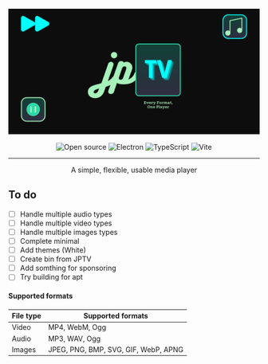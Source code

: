 <div align="center">

![JPTV Banner](https://raw.githubusercontent.com/AndresMpa/jptv/main/.doc/assets/JPTV%20-%20Banner%20-%20Black.png)

![Open source](https://img.shields.io/badge/-Open%20source-black?style=for-the-badge&logo=Open%20Source%20Initiative)
![Electron](https://img.shields.io/badge/-electron-2B2D3A?style=for-the-badge&logo=Electron)
![TypeScript](https://img.shields.io/badge/-typescript-white?style=for-the-badge&logo=TypeScript)
![Vite](https://img.shields.io/badge/-vite-FFCF25?style=for-the-badge&logo=Vite)

---

A simple, flexible, usable media player

</div>


## To do

-   [ ] Handle multiple audio types  
-   [ ] Handle multiple video types
-   [ ] Handle multiple images types
-   [ ] Complete minimal
-   [ ] Add themes (White)
-   [ ] Create bin from JPTV
-   [ ] Add somthing for sponsoring
-   [ ] Try building for apt

#### Supported formats

<div align="center">

| File type | Supported formats                    |
| --------- | ------------------------------------ |
| Video     | MP4, WebM, Ogg                       |
| Audio     | MP3, WAV, Ogg                        |
| Images    | JPEG, PNG, BMP, SVG, GIF, WebP, APNG |

</div>
